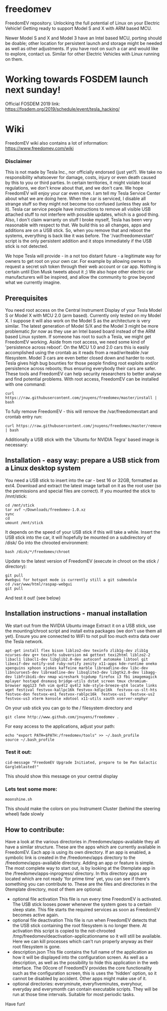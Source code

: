 # freedomev
FreedomEV repository. Unlocking the full potential of Linux on your Electric Vehicle!
Getting ready to support Model S and X with ARM based MCU.

Newer Model S and X and Model 3 have an Intel based MCU, porting should be doable; other location for persistent launch and storage might be needed as well as other adjustments. If you have root on such a car and would like to explore, contact us. Similar for other Electric Vehicles with Linux running on them.

# Working towards FOSDEM launch next sunday!

Official FOSDEM 2019 link: https://fosdem.org/2019/schedule/event/tesla_hacking/

# Wiki
FreedomEV wiki also contains a lot of information: https://www.freedomev.com/wiki

### Disclaimer
This is not made by Tesla Inc., nor officially endorsed (just yet?). We take no responsibility whatsoever for damage, costs, injury or even death caused by this to you or third parties. In certain territories, it might violate local regulations, we don't know about that, and we don't care. We hope FreedomEV will enjoy your car even more.
I am tell my Tesla Service Center about what we are doing here. When the car is serviced, I disable all strange stuff so they might not become too confused (unless they ask for it). Tesla car service people have instructions to remove all visible USB attached stuff to not interfere with possible updates, which is a good thing. Also, I don't claim warranty on stuff I broke myself, Tesla has been very reasonable with respect to that. 
We build this so all changes, apps and additions are on a USB stick. So, when you remove that and reboot the systems, everything is back like it was before. The '/var/freedomevstart' script is the only persistent addition and it stops immediately if the USB stick is not detected.

We hope Tesla will provide - in a not too distant future - a legitimate way for owners to get root on your own car. For example by allowing owners to request a secret ssh token through their web account or car app. Nothing is certain until Elon Musk tweets about it ;)
We also hope other electric car manufacturers will be inspired, and allow the community to grow beyond what we currently imagine.

## Prerequisites
You need root access on the Central Instrument Display of your Tesla Model S or Model X with MCU 2.0 (arm based).
Currently only tested on my Model X. I suppose it will also work on the Model S as the architecture is very similar.
The latest generation of Model S/X and the Model 3 might be more problematic 
_for now_ as they use an Intel based board instead of the ARM based Linux system. If someone has root to such a Tesla, we might get FreedomEV working. Aside from root access, we need some kind of 'persistence across reboot'. On the MCU 1.0 and 2.0 cars this is easily accomplished using the crontab as it reads from a read/writeable /var filesystem.
Model 3 cars are even better closed down and harder to root. Tesla gives high bug bounties for those people finding root exploits and/or persistence across reboots; thus ensuring everybody their cars are safer. These tools and FreedomEV can help security researchers to better analyse and find potential problems.
With root access, FreedomEV can be installed with one command:
```
curl https://raw.githubusercontent.com/jnuyens/freedomev/master/install | bash

```
To fully remove FreedomEV - this will remove the /var/freedomevstart and crontab entry run:
```
curl https://raw.githubusercontent.com/jnuyens/freedomev/master/remove | bash
```

Additionally a USB stick with the 'Ubuntu for NVIDIA Tegra' based image is necessary:

## Installation - easy way: prepare a USB stick from a Linux desktop system
You need a USB stick to insert into the car - best 16 or 32GB, formatted as ext4.
Download and extract the latest image tarball on it as the root user (so the permissions and special files are correct).
If you mounted the stick to /mnt/stick:
```
cd /mnt/stick
tar xvf ~/Downloads/freedomev-1.0.xz
sync
cd 
umount /mnt/stick
```
It depends on the speed of your USB stick if this will take a while.
Insert the USB stick into the car, it will hopefully be mounted on a subdirectory of /disk/
Go into the chrooted environment:
```
bash /disk/*/freedomev/chroot
```
Update to the latest version of FreedomEV (execute in chroot on the stick / directory):
```
git pull 
#webgui for hotspot mode is currently still a git submodule
cd /var/www/html/raspap-webgui
git pull
```

And test it out! (see below)

## Installation instructions - manual installation
We start out from the NVIDIA Ubuntu image
Extract it on a USB stick, use the mounting/chroot script and install extra packages (we don't use them all yet).
Ensure you are connected to WiFi to not pull too much extra data over the Tesla network.
``` 
apt-get install flex bison liblzo2-dev texinfo zlib1g-dev zlib1g ncurses-dev g++ texinfo subversion m4 gettext texi2html liblzo2-2 libacl1 libacl1-dev libglib2.0-dev autoconf automake libtool git libexif-dev notify-osd ruby-notify zenity x11-apps kde-runtime oneko xpenguins xphoon xjokes kaffeine marble libreadline-dev libc-dev libncurses5-dev libreadline-dev libsqlite3-dev libgtk2.0-dev libagg-dev libfribidi-dev nmap wireshark tcpdump firefox i3 fbi imagemagick mplayer hostapd dnsmasq bridge-utils dstat screen tmux chromium-browser mpg123 feh vim qv4l2 qv4l2 kde-style-breeze-qt4 locate links wget festival festvox-kallpc16k festvox-kdlpc16k  festvox-us-slt-hts festvox-don festvox-en1 festvox-rablpc16k  festvox-us1  festvox-us2 festvox-us3 xterm konsole xdotool x11-utils xauth xserver-xephyr
```

On your usb stick you can go to the / filesystem directory and 
```
git clone http://www.github.com/jnuyens/freedomev .
```
For easy access to the applications, adjust your path:
```
echo "export PATH=$PATH:/freedomev/tools" >> ~/.bash_profile
source ~/.bash_profile
```

### Test it out:
```
cid-message "FreedomEV Upgrade Initiated, prepare to be Pan Galactic Gargleblasted!"
```
This should show this message on your central display

### Lets test some more:
```
moonshine.sh
```
This should make the colors on you Instrument Cluster (behind the steering wheel) fade slowly


## How to contribute:
Have a look at the various directories in /freedomev/apps-available they all have a similar structure. These are the apps which are currently available in FreedomEV. Each app is using its own directory. If an app is enabled, a symbolic link is created in the /freedomev/apps directory to the /freedomev/apps-available directory.
Adding an app or feature is simple.
The most complete way to start out, is by looking at the 0template app in the /freedomev/apps-inprogress/ directory. In this directory apps are located which are not ready 'for prime time' yet, you can see if there's something you can contribute to.
These are the files and directories in the 0template directory, most of them are optional:
* optional file activation
  This file is run every time FreedomEV is activated. The USB stick looses power whenever the system goes to a certain sleep state. This file starts the required services as soon as FreedomEV becomes active again.
* optional file deactivation
  This file is run when FreedomEV detects that the USB stick containing the root filesystem is no longer there. At activation this script is copied to the not-chrooted /tmp/freedomev/deactivation-applicationname so it will still be available. Here we can kill processes which can't run properly anyway as their root filesystem is gone.
* description.json
  This file contains the full name of the application as how it will be displayed into the configuration screen. As well as a description, as well as the possibility to hide this application in the web interface. The 00core of FreedomEV provides the core functionality such as the configuration screen, this is uses the 'hidden' option, so it cannot be disabled by accident. Other apps might make use of it.
* optional directories: everyminute, everyfiveminutes, everyhour, everyday and everymonth can contain executable scripts. They will be run at those time intervals. Suitable for most periodic tasks.


Have fun!

